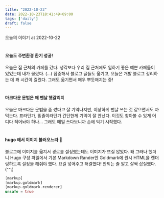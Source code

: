 ```yaml
---
title: "2022-10-23"
date: 2022-10-23T18:41:49+09:00
tags: ['daily']
draft: false
---
```


오늘의 이야기 at 2022-10-22
<!--more--> 

#
#### 오늘도 주변환경 환기 성공!
오늘은 집 근처의 카페를 갔다. 
생각보다 우리 집 근처에도 일하기 좋은 예쁜 카페들이 있었는데 내가 몰랐다. (...)
집중해서 블로그 글들도 옮기고, 오늘은 개발 블로그 정리하는 데 꽤 시간이 걸렸다.
그래도 옮기면서 매우 뿌듯해지는 중!


#
#### 마크다운 문법은 왜 맨날 헷갈리지
오늘은 마크다운 문법을 좀 썼다고 잘 기억나지만, 이상하게 맨날 쓰는 것 같으면서도 까먹는다.
표라던가, 밑줄이라던가 간단한게 기억이 잘 안났다. 
이것도 찾아볼 수 있게 어디다 적어놔야 하나...
그래도 매일 쓰다보니까 손에 익기 시작했다.


#
#### hugo 에서 이미지 불러오느라 🥲
블로그에 이미지를 옮겨서 경로를 설정했는데도 이미지가 뜨질 않았다.
왜 그러나 했더니 Hugo 구성 파일에서 기본 Markdown Rander인 Goldmark에 원시 HTML을 렌더링하도록 설정을 해줘야 했다.
요걸 넣어주고 해결했다! 안되는 줄 알고 살짝 삽질했다. (^^;)
```rust
[markup]
[markup.goldmark]
[markup.goldmark.renderer]
unsafe = true
```

#
####